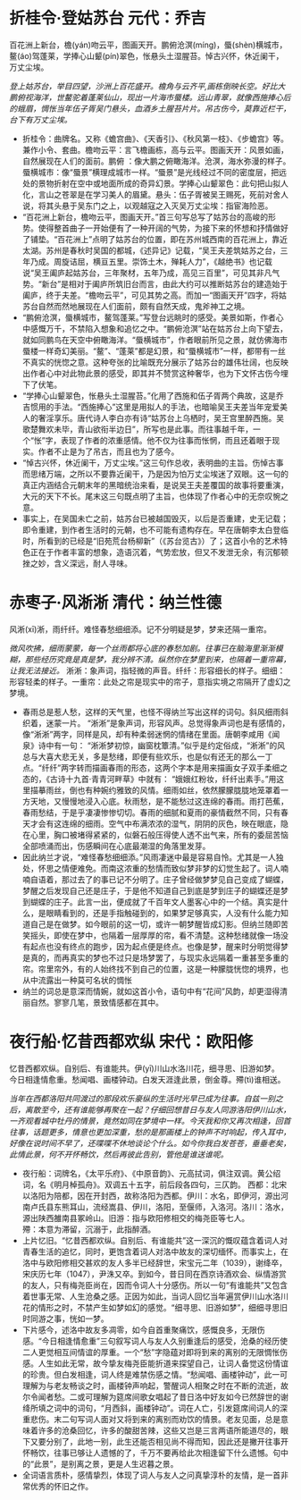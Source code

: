 # 折桂令·登姑苏台 元代：乔吉
百花洲上新台，檐(yán)吻云平，图画天开。鹏俯沧溟(míng)，蜃(shèn)横城市，鳌(áo)驾蓬莱，学捧心山颦(pín)翠色，怅悬头土湿腥苔。悼古兴怀，休近阑干，万丈尘埃。 

*登上姑苏台，举目四望，沙洲上百花盛开。檐角与云齐平,画栋倒映长空。好比大鹏俯视海洋，世鳌驼着蓬莱仙山，现出一片海市蜃楼。远山青翠，就像西施捧心后的蛾眉，惆怅当年伍子胥吴门悬头，血酒乡土腥苔片片。吊古伤今，莫靠近栏干，台下有万丈尘埃。*
  - 折桂令：曲牌名。又称《蟾宫曲》、《天香引》、《秋风第一枝》、《步蟾宫》等。兼作小令、套曲。檐吻云平：言飞檐画栋，高与云平。图画天开：风景如画，自然展现在人们的面前。鹏俯 ：像大鹏之俯瞰海洋。沧溟，海水弥漫的样子。蜃横城市：像“蜃景”横理成城市一样。“蜃景”是光线经过不同的密度层，把远处的景物折射在空中或地面所成的奇异幻景。学捧心山颦翠色：此句把山拟人化，言山之苍翠是在学习美人的眉黛。悬头：伍子胥被吴王赐死，死前对舍人说，将其头悬于吴东门之上，以观越寇之入灭吴万丈尘埃：指宦海险恶。  
  - “百花洲上新台，檐吻云平，图画天开。”首三句写总写了姑苏台的高峻的形势。使得整首曲子一开始便有了一种开阔的气势，为接下来的怀想和抒情做好了铺垫。“百花洲上”点明了姑苏台的位置，即在苏州城西南的百花洲上，靠近太湖。苏州是春秋时吴国的都城，《述异记》记载，“吴王夫差筑姑苏之台，三年乃成。周旋诘屈，横亘五里。崇饰土木，殚耗人力”，《越绝书》也记载说“吴王阖庐起姑苏台，三年聚材，五年乃成，高见三百里”，可见其非凡气势。“新台”是相对于阖庐所筑旧台而言，由此大约可以推断姑苏台的建造始于阖庐，终于夫差。“檐吻云平”，可见其势之高。而加一“图画天开”四字，将姑苏台自然而然地展现在人们面前，颇有自然天成，鬼斧神工之境。  
  - “鹏俯沧溟，蜃横城市，鳌驾蓬莱。”写登台远眺时的感受。美景如斯，作者心中感慨万千，不禁陷入想象和追忆之中。“鹏俯沧溟”站在姑苏台上向下望去，就如同鹏鸟在天空中俯瞰海洋。“蜃横城市”，作者眼前所见之景，就仿佛海市蜃楼一样奇幻美丽。“鳌”、“蓬莱”都是幻景，和“蜃横城市”一样，都带有一丝不真实的恍惚之意。这种夸张的比喻既充分展示了姑苏台的雄伟壮阔，也反映出作者心中对此物此景的感受，即其并不赞赏这种奢华，也为下文怀古伤今埋下了伏笔。  
  - “学捧心山颦翠色，怅悬头土湿腥苔。”化用了西施和伍子胥两个典故，这是乔吉惯用的手法。“西施捧心”这里是用拟人的手法，也暗喻吴王夫差当年宠爱美人的奢淫享乐。唐代诗人李白亦有诗“姑苏台上乌栖时，吴王宫里醉西施。吴歌楚舞欢未毕，青山欲衔半边日”，所写也是此事。而往事越千年，一个“怅”字，表现了作者的浓重感情。他不仅为往事而怅惘，而且还着眼于现实。作者不止是为了吊古，而且也为了感今。
  - “悼古兴怀，休近阑干，万丈尘埃。”这三句作总收，表明曲的主旨。伤悼古事而思绪万端，之所以不要靠近阑干，乃是因为怕万丈尘埃迷了双眼。这一句的真正内涵结合元朝末年的黑暗统治来看，是说吴王夫差覆国的故事将要重演，大元的天下不长。尾末这三句既点明了主旨，也体现了作者心中的无奈叹惋之意。  
  - 事实上，在吴国未亡之前，姑苏台已被越国毁灭，以后是否重建，史无记载；即令重建，到作者生活时的元朝，也不可能有遗构存在。早在唐朝李太白登临时，所看到的已经是“旧苑荒台杨柳新”（《苏台览古》）了；这首小令的艺术特色正在于作者丰富的想象，造语沉着，气势宏放，但又不发泄无余，有沉郁顿挫之妙，含义深远，耐人寻味。

# 赤枣子·风淅淅 清代：纳兰性德
风淅(xī)淅，雨纤纤。难怪春愁细细添。记不分明疑是梦，梦来还隔一重帘。 

*微风吹拂，细雨蒙蒙，每一个丝雨都将心底的春愁加剧。往事已在脑海里渐渐模糊，那些经历究竟是真是梦，我分辨不清。纵然你在梦里到来，也隔着一重帘幕，让我无法接近。*
淅淅：象声词，指轻微的声音。纤纤：形容细长的样子。细细：形容轻柔的样子。一重帘：此处之帘是现实中的帘子，意指实境之帘隔开了虚幻之梦境。  
  - 春雨总是惹人愁，这样的天气里，也怪不得纳兰写出这样的词句。斜风细雨斜织着，迷蒙一片。 “淅淅”是象声词，形容风声。总觉得象声词也是有感情的，像“淅淅”两字，同样是风，却有种柔弱迷惘的情绪在里面。唐朝李咸用《闻泉》诗中有一句： “淅淅梦初惊，幽窗枕簟清。”似乎是约定俗成，“淅淅”的风总与大喜大悲无关，多是愁绪，即便有些欢乐，也是似有还无的那么一丁点。“纤纤”两字转而描画春雨的形态，这两个字本是用来描画女子双手柔细之态的，《古诗十九首·青青河畔草》中就有： “娥娥红粉妆，纤纤出素手。”用这里描摹雨丝，倒也有种婉约雅致的风情。细雨如丝，依然朦朦胧胧地笼罩着一方天地，又慢慢地浸入心底。秋雨愁，是不能愁过这连绵的春雨。雨打芭蕉，春雨愁结，于是乎凄凄惨惨切切。春雨的细腻和夏雨的豪情截然不同，只有春天才会有这连绵的细雨。空气中布满浓浓的湿气，阴阴的灰色，映在眼底，隐在心里，胸口被堵得紧紧的，似磐石般压得使人透不出气来，所有的委屈苦恼全部喷涌而出，伤感瞬间在心底最潮湿的角落里发芽。  
  - 因此纳兰才说，“难怪春愁细细添。”风雨凄迷中最是容易自怜。尤其是一人独处，怀思之情便难免。而南这浓重的愁情而致似梦非梦的幻觉生起了。词人喃喃自语着，那过去了的事已记不分明了。庄子曾经做梦梦见自己变成了蝴蝶，梦醒之后发现自己还是庄子，于是他不知道自己到底是梦到庄子的蝴蝶还是梦到蝴蝶的庄子。此言一出，便成就了千百年文人墨客心中的一个结。真实是什么，是眼睛看到的，还是手指触碰到的，如果梦足够真实，人没有什么能力知道自己是在做梦。如今眼前的这一切，或许一朝梦醒皆成幻影。但纳兰随即苦笑摇头，即使在梦中，也隔着一层厚厚的帘，看不清楚。这种愁绪就像一场没有起点也没有终点的跑步，因为起点便是终点。也像是梦，醒来时分明觉得梦是真的，而再真实的梦也不过只是场梦罢了，与现实永远隔着一重甚至多重的帘。帘里帘外，有的人始终找不到自己的位置，这是一种朦胧恍惚的境界，也从中流露出一种莫可名状的惆怅
  - 纳兰的词总是意深而情婉，就如这首小令，语句中有“花间”风韵，却更湿得清丽自然。寥寥几笔，景致情感都在其中。
  
# 夜行船·忆昔西都欢纵 宋代：欧阳修
忆昔西都欢纵。自别后、有谁能共。伊(yī)川山水洛川花，细寻思、旧游如梦。  
今日相逢情愈重。愁闻唱、画楼钟动。白发天涯逢此景，倒金尊。殢(tì)谁相送。  

*当年在西都洛阳共同渡过的那段欢乐豪纵的生活时光早已成为往事。自兹一别之后，离散至今，还有谁能够再聚在一起？仔细回想昔日与友人同游洛阳伊川山水，一齐观看城中牡丹的情景，竟然如同在梦境中一样。今天我和你又再次相逢，回首往事，话题更多，情意也更加深重，愁的是那画楼上的钟声不时响起，传入耳中，好像在说时间不早了，还喋喋不休地谈论个什么。如今你我白发苍苍，垂垂老矣，此情此景，何不开怀畅饮，然后再彼此告别，管他是谁送谁呢。*  
  - 夜行船：词牌名，《太平乐府》、《中原音韵》、元高拭词，俱注双调。黄公绍词，名《明月棹孤舟》。双调五十五字，前后段各四句，三仄韵。 西都：北宋以洛阳为陪都，因在开封西，故称洛阳为西都。伊川：水名，即伊河，源出河南卢氏县东熊耳山，流经嵩县、伊川，洛阳，至偃师，入洛河。洛川：洛水，源出陕西雒南县冢岭山。旧游：指与欧阳修相交的梅尧臣等七人。   
殢：本意为滞留，沉溺于，此指醉酒。  
  - 上片忆旧。“忆昔西都欢纵。自别后、有谁能共”这一深沉的慨叹蕴含着词人对青春生活的追忆，同时，更饱含着词人对洛中故友的深切缅怀。而事实上，在洛中与欧阳修相交甚欢的友人多半已经辞世，宋宝元二年（1039），谢绛卒，宋庆历七年（1047），尹洙又卒。到如今，昔日同在西京诗酒欢会、纵情游赏的友人，只有梅尧臣尚在，因而令词人十分感伤。所以一句“有谁能共”又包含着世事无常、人生沧桑之感。正因为如此，当词人回忆当年遍赏伊川山水洛川花的情形之时，不禁产生如梦如幻的感觉。“细寻思、旧游如梦”，细细寻思旧时同游之事，恍如一梦。  
  - 下片感今，述洛中故友多凋零，如今自首重聚痛饮，感慨良多，无限伤感。“今日相逢情愈重”三句叙写词人与友人久别重逢后的感受，沧桑的经历使二人更觉相互间情谊的厚重。一个“愁”字隐蕴对即将到来的离别的无限惆怅伤感。人生如此无常，故今挚友梅尧臣能折道来探望自己，让词人备觉这份情谊的珍贵。但白发相逢，词人终是难禁伤感之情。“愁闻唱、画楼钟动”，此一可理解为与老友畅谈之时，画楼钟声响起，警醒词人相聚之时在不断的流逝，故尔令闻者愁。二或可理解为筵席间歌女唱起了昔日洛中好友如今已然辞世的谢绛所填之词中的词句，“月西斜，画楼钟动”。词在人亡，引发筵席间词人的深重悲伤。末二句写词人面对又将到来的离别而劝饮的情景。老友见面，总是意味着许多的沧桑回忆，许多的酸甜苦辣，这些又岂是三言两语所能道尽的，眼下又要分别了，此地一别，此生还能否相见尚不得而知，因此还是撇开往事开怀畅饮，往事已够让人遗憾的了，千万不要再给此次相逢留下什么遗憾。句中的“此景”，是别离之景，更是人生迟暮之景。  
  - 全词语言质朴，感情挚烈，体现了词人与友人之问真挚淳朴的友情，是一首非常优秀的怀旧之作。  

   


